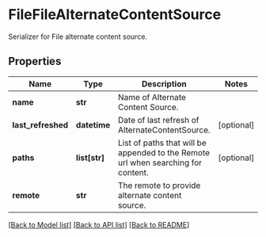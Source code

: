 # FileFileAlternateContentSource

Serializer for File alternate content source.
## Properties
Name | Type | Description | Notes
------------ | ------------- | ------------- | -------------
**name** | **str** | Name of Alternate Content Source. | 
**last_refreshed** | **datetime** | Date of last refresh of AlternateContentSource. | [optional] 
**paths** | **list[str]** | List of paths that will be appended to the Remote url when searching for content. | [optional] 
**remote** | **str** | The remote to provide alternate content source. | 

[[Back to Model list]](../README.md#documentation-for-models) [[Back to API list]](../README.md#documentation-for-api-endpoints) [[Back to README]](../README.md)


